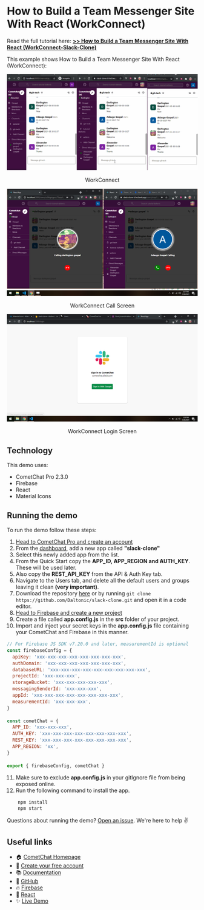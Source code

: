 # How to Build a Team Messenger Site With React (WorkConnect)

Read the full tutorial here: [**>> How to Build a Team Messenger Site With React (WorkConnect-Slack-Clone)**](https://www.cometchat.com/tutorials/#)

This example shows How to Build a Team Messenger Site With React (WorkConnect):

![WorkConnect](./screenshots/0.gif)
<center><figcaption>WorkConnect</figcaption></center>

![WorkConnect](./screenshots/1.png)
<center><figcaption>WorkConnect Call Screen</figcaption></center>

![WorkConnect](./screenshots/2.png)
<center><figcaption>WorkConnect Login Screen</figcaption></center>

## Technology

This demo uses:

- CometChat Pro 2.3.0
- Firebase
- React
- Material Icons

## Running the demo

To run the demo follow these steps:

1. [Head to CometChat Pro and create an account](https://app.cometchat.com/signup)
2. From the [dashboard](https://app.cometchat.com/apps), add a new app called **"slack-clone"**
3. Select this newly added app from the list.
4. From the Quick Start copy the **APP_ID, APP_REGION and AUTH_KEY**. These will be used later.
5. Also copy the **REST_API_KEY** from the API & Auth Key tab.
6. Navigate to the Users tab, and delete all the default users and groups leaving it clean **(very important)**.
7. Download the repository [here](https://github.com/Daltonic/slack-clone/archive/master.zip) or by running `git clone https://github.com/Daltonic/slack-clone.git` and open it in a code editor.
8. [Head to Firebase and create a new project](https://console.firebase.google.com)
9. Create a file called **app.config.js** in the **src** folder of your project.
10. Import and inject your secret keys in the **app.config.js** file containing your CometChat and Firebase in this manner.

```js
// For Firebase JS SDK v7.20.0 and later, measurementId is optional
const firebaseConfig = {
  apiKey: 'xxx-xxx-xxx-xxx-xxx-xxx-xxx-xxx',
  authDomain: 'xxx-xxx-xxx-xxx-xxx-xxx-xxx',
  databaseURL: 'xxx-xxx-xxx-xxx-xxx-xxx-xxx-xxx-xxx',
  projectId: 'xxx-xxx-xxx',
  storageBucket: 'xxx-xxx-xxx-xxx-xxx',
  messagingSenderId: 'xxx-xxx-xxx',
  appId: 'xxx-xxx-xxx-xxx-xxx-xxx-xxx-xxx',
  measurementId: 'xxx-xxx-xxx',
}

const cometChat = {
  APP_ID: 'xxx-xxx-xxx',
  AUTH_KEY: 'xxx-xxx-xxx-xxx-xxx-xxx-xxx-xxx',
  REST_KEY: 'xxx-xxx-xxx-xxx-xxx-xxx-xxx-xxx',
  APP_REGION: 'xx',
}

export { firebaseConfig, cometChat }
```

11. Make sure to exclude **app.config.js** in your gitIgnore file from being exposed online.
12. Run the following command to install the app.

```sh
    npm install
    npm start
```

Questions about running the demo? [Open an issue](https://github.com/Daltonic/slack-clone/issues). We're here to help ✌️

## Useful links

- 🏠 [CometChat Homepage](https://app.cometchat.com/signup)
- 🚀 [Create your free account](https://app.cometchat.com/apps)
- 📚 [Documentation](https://prodocs.cometchat.com)
- 👾 [GitHub](https://www.github.com/cometchat-pro)
- 🔥 [Firebase](https://console.firebase.google.com)
- 🔷 [React](https://reactjs.org/)
- ✨ [Live Demo](https://slack-clone-b1ecf.web.app/)
